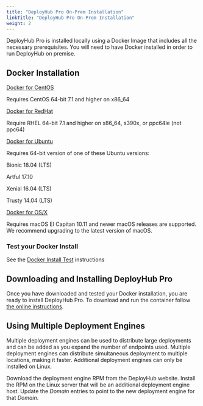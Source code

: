 ```yaml
---
title: "DeployHub Pro On-Prem Installation"
linkTitle: "DeployHub Pro On-Prem Installation"
weight: 2
---
```

DeployHub Pro is installed locally using a Docker Image that includes all the necessary prerequisites. You will need to have Docker installed in order to run DeployHub on premise.

## Docker Installation

[Docker for CentOS](https://docs.docker.com/install/linux/docker-ce/centos/)

Requires CentOS 64-bit 7.1 and higher on x86\_64

[Docker for RedHat](https://docs.docker.com/install/linux/docker-ee/rhel/)

Require RHEL 64-bit 7.1 and higher on x86\_64, s390x, or ppc64le (not ppc64)

[Docker for Ubuntu](https://docs.docker.com/install/linux/docker-ce/ubuntu/)

Requires 64-bit version of one of these Ubuntu versions:

Bionic 18.04 (LTS)

Artful 17.10

Xenial 16.04 (LTS)

Trusty 14.04 (LTS)

[Docker for OS/X](https://docs.docker.com/docker-for-mac/install/)

Requires macOS El Capitan 10.11 and newer macOS releases are supported. We recommend upgrading to the latest version of macOS.

### Test your Docker Install

See the [Docker Install Test](https://docs.docker.com/get-started/#test-docker-version) instructions

## Downloading and Installing DeployHub Pro

Once you have downloaded and tested your Docker installation, you are ready to install DeployHub Pro. To download and run the container follow [the online instructions](https://www.deployhub.com/deployhub-pro-on-prem-installation/).

## Using Multiple Deployment Engines

Multiple deployment engines can be used to distribute large deployments and can be added as you expand the number of endpoints used. Multiple deployment engines can distribute simultaneous deployment to multiple locations, making it faster. Additional deployment engines can only be installed on Linux.

Download the deployment engine RPM from the DeployHub website. Install the RPM on the Linux server that will be an additional deployment engine host. Update the _Domain_ entries to point to the new deployment engine for that _Domain_.
